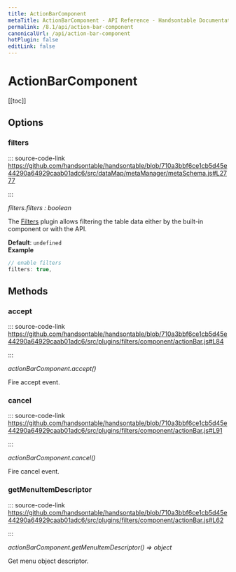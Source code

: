 ```yaml
---
title: ActionBarComponent
metaTitle: ActionBarComponent - API Reference - Handsontable Documentation
permalink: /8.1/api/action-bar-component
canonicalUrl: /api/action-bar-component
hotPlugin: false
editLink: false
---
```


# ActionBarComponent

[[toc]]
## Options

### filters
  
::: source-code-link https://github.com/handsontable/handsontable/blob/710a3bbf6ce1cb5d45e44290a64929caab01adc6/src/dataMap/metaManager/metaSchema.js#L2777

:::

_filters.filters : boolean_

The [Filters](#filters) plugin allows filtering the table data either by the built-in component or with the API.

**Default**: <code>undefined</code>  
**Example**  
```js
// enable filters
filters: true,
```

## Methods

### accept
  
::: source-code-link https://github.com/handsontable/handsontable/blob/710a3bbf6ce1cb5d45e44290a64929caab01adc6/src/plugins/filters/component/actionBar.js#L84

:::

_actionBarComponent.accept()_

Fire accept event.



### cancel
  
::: source-code-link https://github.com/handsontable/handsontable/blob/710a3bbf6ce1cb5d45e44290a64929caab01adc6/src/plugins/filters/component/actionBar.js#L91

:::

_actionBarComponent.cancel()_

Fire cancel event.



### getMenuItemDescriptor
  
::: source-code-link https://github.com/handsontable/handsontable/blob/710a3bbf6ce1cb5d45e44290a64929caab01adc6/src/plugins/filters/component/actionBar.js#L62

:::

_actionBarComponent.getMenuItemDescriptor() ⇒ object_

Get menu object descriptor.


